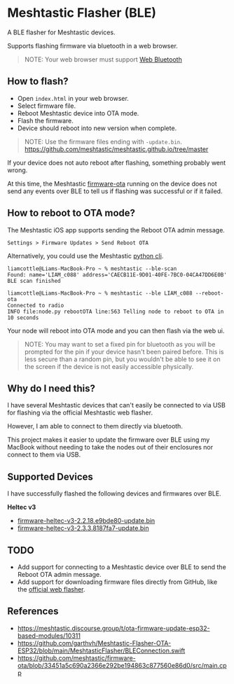 # Meshtastic Flasher (BLE)

A BLE flasher for Meshtastic devices.

Supports flashing firmware via bluetooth in a web browser.

> NOTE: Your web browser must support [Web Bluetooth](https://caniuse.com/web-bluetooth)

## How to flash?

- Open `index.html` in your web browser.
- Select firmware file.
- Reboot Meshtastic device into OTA mode.
- Flash the firmware.
- Device should reboot into new version when complete.

> NOTE: Use the firmware files ending with `-update.bin`.
> https://github.com/meshtastic/meshtastic.github.io/tree/master

If your device does not auto reboot after flashing, something probably went wrong.

At this time, the Meshtastic [firmware-ota](https://github.com/meshtastic/firmware-ota/blob/33451a5c690a2366e292be194863c877560e86d0/src/main.cpp) running on the device does not send any events over BLE to tell us if flashing was successful or if it failed.

## How to reboot to OTA mode?

The Meshtastic iOS app supports sending the Reboot OTA admin message.

`Settings > Firmware Updates > Send Reboot OTA`

Alternatively, you could use the Meshtastic [python cli](https://github.com/meshtastic/python).

```
liamcottle@Liams-MacBook-Pro ~ % meshtastic --ble-scan
Found: name='LIAM_c088' address='CAECB11E-9D01-40FE-7BC0-04CA47DD6E0B'
BLE scan finished
```

```
liamcottle@Liams-MacBook-Pro ~ % meshtastic --ble LIAM_c088 --reboot-ota
Connected to radio
INFO file:node.py rebootOTA line:563 Telling node to reboot to OTA in 10 seconds
```

Your node will reboot into OTA mode and you can then flash via the web ui.

> NOTE: You may want to set a fixed pin for bluetooth as you will be prompted for the pin if your device hasn't been paired before. This is less secure than a random pin, but you wouldn't be able to see it on the screen if the device is not easily accessible physically.

## Why do I need this?

I have several Meshtastic devices that can't easily be connected to via USB for flashing via the official Meshtastic web flasher.

However, I am able to connect to them directly via bluetooth.

This project makes it easier to update the firmware over BLE using my MacBook without needing to take the nodes out of their enclosures nor connect to them via USB.

## Supported Devices

I have successfully flashed the following devices and firmwares over BLE.

**Heltec v3**

- [firmware-heltec-v3-2.2.18.e9bde80-update.bin](https://github.com/meshtastic/meshtastic.github.io/blob/master/firmware-2.2.18.e9bde80/firmware-heltec-v3-2.2.18.e9bde80-update.bin)
- [firmware-heltec-v3-2.3.3.8187fa7-update.bin](https://github.com/meshtastic/meshtastic.github.io/blob/master/firmware-2.3.3.8187fa7/firmware-heltec-v3-2.3.3.8187fa7-update.bin)

## TODO

- Add support for connecting to a Meshtastic device over BLE to send the Reboot OTA admin message.
- Add support for downloading firmware files directly from GitHub, like the [official web flasher](https://flasher.meshtastic.org/).

## References

- https://meshtastic.discourse.group/t/ota-firmware-update-esp32-based-modules/10311
- https://github.com/garthvh/Meshtastic-Flasher-OTA-ESP32/blob/main/MeshtasticFlasher/BLEConnection.swift
- https://github.com/meshtastic/firmware-ota/blob/33451a5c690a2366e292be194863c877560e86d0/src/main.cpp
